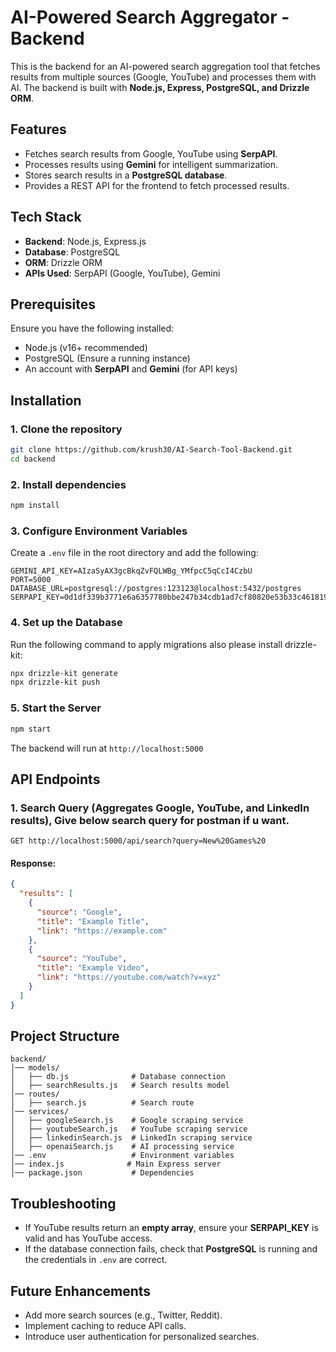 # AI-Powered Search Aggregator - Backend

This is the backend for an AI-powered search aggregation tool that fetches results from multiple sources (Google, YouTube) and processes them with AI. The backend is built with **Node.js, Express, PostgreSQL, and Drizzle ORM**.

## Features

- Fetches search results from Google, YouTube using **SerpAPI**.
- Processes results using **Gemini** for intelligent summarization.
- Stores search results in a **PostgreSQL database**.
- Provides a REST API for the frontend to fetch processed results.

## Tech Stack

- **Backend**: Node.js, Express.js
- **Database**: PostgreSQL
- **ORM**: Drizzle ORM
- **APIs Used**: SerpAPI (Google, YouTube), Gemini

## Prerequisites

Ensure you have the following installed:

- Node.js (v16+ recommended)
- PostgreSQL (Ensure a running instance)
- An account with **SerpAPI** and **Gemini** (for API keys)

## Installation

### 1. Clone the repository

```sh
git clone https://github.com/krush30/AI-Search-Tool-Backend.git
cd backend
```

### 2. Install dependencies

```sh
npm install
```

### 3. Configure Environment Variables

Create a `.env` file in the root directory and add the following:

```env
GEMINI_API_KEY=AIzaSyAX3gcBkqZvFQLWBg_YMfpcC5qCcI4CzbU
PORT=5000
DATABASE_URL=postgresql://postgres:123123@localhost:5432/postgres
SERPAPI_KEY=0d1df339b3771e6a6357780bbe247b34cdb1ad7cf80820e53b33c46181942f71
```

### 4. Set up the Database

Run the following command to apply migrations also please install drizzle-kit:

```sh
npx drizzle-kit generate
npx drizzle-kit push

```

### 5. Start the Server

```sh
npm start
```

The backend will run at `http://localhost:5000`

## API Endpoints

### 1. Search Query (Aggregates Google, YouTube, and LinkedIn results), Give below search query for postman if u want.

```http
GET http://localhost:5000/api/search?query=New%20Games%20
```

#### Response:

```json
{
  "results": [
    {
      "source": "Google",
      "title": "Example Title",
      "link": "https://example.com"
    },
    {
      "source": "YouTube",
      "title": "Example Video",
      "link": "https://youtube.com/watch?v=xyz"
    }
  ]
}
```

## Project Structure

```
backend/
│── models/
│   ├── db.js              # Database connection
│   ├── searchResults.js   # Search results model
│── routes/
│   ├── search.js          # Search route
│── services/
│   ├── googleSearch.js    # Google scraping service
│   ├── youtubeSearch.js   # YouTube scraping service
│   ├── linkedinSearch.js  # LinkedIn scraping service
│   ├── openaiSearch.js    # AI processing service
│── .env                   # Environment variables
│── index.js              # Main Express server
│── package.json           # Dependencies
```

## Troubleshooting

- If YouTube results return an **empty array**, ensure your **SERPAPI_KEY** is valid and has YouTube access.
- If the database connection fails, check that **PostgreSQL** is running and the credentials in `.env` are correct.

## Future Enhancements

- Add more search sources (e.g., Twitter, Reddit).
- Implement caching to reduce API calls.
- Introduce user authentication for personalized searches.
